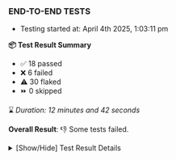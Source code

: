 ### END-TO-END TESTS

- Testing started at: April 4th 2025, 1:03:11 pm

**📦 Test Result Summary**

- ✅ 18 passed
- ❌ 6 failed
- ⚠️ 30 flaked
- ⏩ 0 skipped

⌛ _Duration: 12 minutes and 42 seconds_

**Overall Result**: 👎 Some tests failed.



<details>
    <summary>[Show/Hide] Test Result Details</summary>
    <div markdown="1">

| Test | Browser | Test Case | Tags | Result |
| :---: | :---: | :--- | :---: | :---: |
| 1 | chromium-meshery-provider | Verify Kanvas Snapshot using data-testid | unstable | ⚠️ |
| 2 | chromium-meshery-provider | Test if Settings button is displayed |  | ❌ |
| 3 | chromium-meshery-provider | Verify Configure Metrics Navigation and Settings | unstable | ⚠️ |
| 4 | chromium-meshery-provider | Add a cluster connection by uploading kubeconfig file | unstable | ⚠️ |
| 5 | chromium-meshery-provider | Transition to disconnected state and then back to connected state | unstable | ⚠️ |
| 6 | chromium-meshery-provider | Transition to ignored state and then back to connected state | unstable | ⚠️ |
| 7 | chromium-meshery-provider | Transition to not found state and then back to connected state | unstable | ⚠️ |
| 8 | chromium-meshery-provider | Delete Kubernetes cluster connections | unstable | ⚠️ |
| 9 | chromium-meshery-provider | Verify Performance Analysis Details | unstable | ⚠️ |
| 10 | chromium-meshery-provider | Test if Notification button is displayed |  | ❌ |
| 11 | chromium-meshery-provider | Configure Existing Istio adapter through Mesh Adapter URL from Management page | unstable | ⚠️ |
| 12 | chromium-meshery-provider | Add performance profile with load generator &quot;fortio&quot; and service mesh &quot;None&quot; | unstable | ⚠️ |
| 13 | chromium-meshery-provider | Verify Kanvas Details | unstable | ⚠️ |
| 14 | chromium-meshery-provider | Test if Profile button is displayed |  | ❌ |
| 15 | chromium-meshery-provider | Ping Istio Adapter | unstable | ⚠️ |
| 16 | chromium-meshery-provider | View detailed result of a performance profile (Graph Visualiser) with load generator &quot;fortio&quot; and service mesh &quot;None&quot; | unstable | ⚠️ |
| 17 | chromium-meshery-provider | Verify Meshery Docker Extension Details | unstable | ⚠️ |
| 18 | chromium-meshery-provider | Aggregation Charts are displayed |  | ❌ |
| 19 | chromium-meshery-provider | Toggle &quot;Send Anonymous Usage Statistics&quot; | unstable | ⚠️ |
| 20 | chromium-meshery-provider | Edit the configuration of a performance profile with load generator &quot;fortio&quot; and service mesh &quot;None&quot; | unstable | ⚠️ |
| 21 | chromium-meshery-provider | Verify Meshery Design Embed Details | unstable | ⚠️ |
| 22 | chromium-meshery-provider | Connect to Meshery Istio Adapter and configure it |  | ❌ |
| 23 | chromium-meshery-provider | Toggle &quot;Send Anonymous Performance Results&quot; | unstable | ⚠️ |
| 24 | chromium-meshery-provider | Compare test of a performance profile with load generator &quot;fortio&quot; and service mesh &quot;None&quot; | unstable | ⚠️ |
| 25 | chromium-meshery-provider | Verify Meshery Catalog Section Details | unstable | ⚠️ |
| 26 | chromium-local-provider | Add a cluster connection by uploading kubeconfig file | unstable | ⚠️ |
| 27 | chromium-local-provider | Transition to disconnected state and then back to connected state | unstable | ⚠️ |
| 28 | chromium-local-provider | Transition to ignored state and then back to connected state | unstable | ⚠️ |
| 29 | chromium-local-provider | Transition to not found state and then back to connected state | unstable | ⚠️ |
| 30 | chromium-local-provider | Delete Kubernetes cluster connections | unstable | ⚠️ |
| 31 | chromium-local-provider | Verify Kanvas Snapshot using data-testid | unstable | ⚠️ |
| 32 | chromium-meshery-provider | Delete a performance profile with load generator &quot;fortio&quot; and service mesh &quot;None&quot; | unstable | ⚠️ |
| 33 | chromium-meshery-provider | Verify Meshery Adapter for Istio Section | unstable | ⚠️ |
| 34 | chromium-local-provider | Verify Performance Analysis Details | unstable | ⚠️ |
| 35 | chromium-local-provider | Verify Configure Metrics Navigation and Settings | unstable | ⚠️ |
| 36 | chromium-local-provider | Configure Existing Istio adapter through Mesh Adapter URL from Management page | unstable | ⚠️ |
| 37 | chromium-local-provider | Verify Meshery Adapter for Istio Section | unstable | ⚠️ |
| 38 | chromium-local-provider | Add performance profile with load generator &quot;fortio&quot; and service mesh &quot;None&quot; | unstable | ⚠️ |
| 39 | chromium-local-provider | Connect to Meshery Istio Adapter and configure it |  | ❌ |
| 40 | chromium-local-provider | Ping Istio Adapter | unstable | ⚠️ |
| 41 | chromium-local-provider | View detailed result of a performance profile (Graph Visualiser) with load generator &quot;fortio&quot; and service mesh &quot;None&quot; | unstable | ⚠️ |
| 42 | chromium-local-provider | Edit the configuration of a performance profile with load generator &quot;fortio&quot; and service mesh &quot;None&quot; | unstable | ⚠️ |
| 43 | chromium-local-provider | Compare test of a performance profile with load generator &quot;fortio&quot; and service mesh &quot;None&quot; | unstable | ⚠️ |
| 44 | chromium-local-provider | Delete a performance profile with load generator &quot;fortio&quot; and service mesh &quot;None&quot; | unstable | ⚠️ |

</div>
</details>


<!-- To see the full report, please visit our CI/CD pipeline with reporter. -->